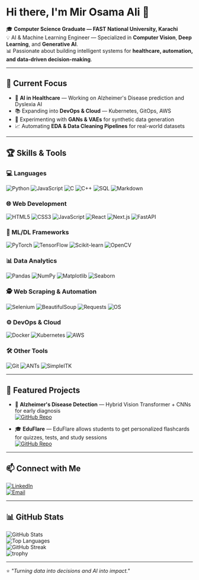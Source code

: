 # Hi there, I'm Mir Osama Ali 👋

🎓 **Computer Science Graduate — FAST National University, Karachi**  
💡 AI & Machine Learning Engineer — Specialized in **Computer Vision**, **Deep Learning**, and **Generative AI**.  
📊 Passionate about building intelligent systems for **healthcare, automation, and data-driven decision-making**.  

---

## 🚀 Current Focus
- 🧠 **AI in Healthcare** — Working on Alzheimer's Disease prediction and Dyslexia AI
- 📚 Expanding into **DevOps & Cloud** — Kubernetes, GitOps, AWS  
- 🎨 Experimenting with **GANs & VAEs** for synthetic data generation  
- 📈 Automating **EDA & Data Cleaning Pipelines** for real-world datasets  

---

## 🏆 Skills & Tools

### 💻 Languages
![Python](https://img.shields.io/badge/Python-3776AB?style=for-the-badge&logo=python&logoColor=white)
![JavaScript](https://img.shields.io/badge/JavaScript-F7DF1E?style=for-the-badge&logo=javascript&logoColor=black)
![C](https://img.shields.io/badge/C-A8B9CC?style=for-the-badge&logo=c&logoColor=black)
![C++](https://img.shields.io/badge/C++-00599C?style=for-the-badge&logo=c%2B%2B&logoColor=white)
![SQL](https://img.shields.io/badge/SQL-003B57?style=for-the-badge&logo=postgresql&logoColor=white)
![Markdown](https://img.shields.io/badge/Markdown-000000?style=for-the-badge&logo=markdown&logoColor=white)

### 🌐 Web Development
![HTML5](https://img.shields.io/badge/HTML5-E34F26?style=for-the-badge&logo=html5&logoColor=white)
![CSS3](https://img.shields.io/badge/CSS3-1572B6?style=for-the-badge&logo=css3&logoColor=white)
![JavaScript](https://img.shields.io/badge/JavaScript-F7DF1E?style=for-the-badge&logo=javascript&logoColor=black)
![React](https://img.shields.io/badge/React-20232A?style=for-the-badge&logo=react&logoColor=61DAFB)
![Next.js](https://img.shields.io/badge/Next.js-000000?style=for-the-badge&logo=next.js&logoColor=white)
![FastAPI](https://img.shields.io/badge/FastAPI-009688?style=for-the-badge&logo=fastapi&logoColor=white)

### 🤖 ML/DL Frameworks
![PyTorch](https://img.shields.io/badge/PyTorch-EE4C2C?style=for-the-badge&logo=pytorch&logoColor=white)
![TensorFlow](https://img.shields.io/badge/TensorFlow-FF6F00?style=for-the-badge&logo=tensorflow&logoColor=white)
![Scikit-learn](https://img.shields.io/badge/scikit--learn-F7931E?style=for-the-badge&logo=scikit-learn&logoColor=white)
![OpenCV](https://img.shields.io/badge/OpenCV-27338e?style=for-the-badge&logo=opencv&logoColor=white)

### 📊 Data Analytics
![Pandas](https://img.shields.io/badge/pandas-150458?style=for-the-badge&logo=pandas&logoColor=white)
![NumPy](https://img.shields.io/badge/numpy-013243?style=for-the-badge&logo=numpy&logoColor=white)
![Matplotlib](https://img.shields.io/badge/Matplotlib-ffffff?style=for-the-badge&logo=plotly&logoColor=black)
![Seaborn](https://img.shields.io/badge/Seaborn-009999?style=for-the-badge&logo=seaborn&logoColor=white)

### 🕵 Web Scraping & Automation
![Selenium](https://img.shields.io/badge/Selenium-43B02A?style=for-the-badge&logo=selenium&logoColor=white)
![BeautifulSoup](https://img.shields.io/badge/BeautifulSoup-8CA1AF?style=for-the-badge&logoColor=white)
![Requests](https://img.shields.io/badge/Requests-20232A?style=for-the-badge&logo=python&logoColor=white)
![OS](https://img.shields.io/badge/OS_Module-3776AB?style=for-the-badge&logo=python&logoColor=white)

### ⚙️ DevOps & Cloud
![Docker](https://img.shields.io/badge/Docker-2496ED?style=for-the-badge&logo=docker&logoColor=white)
![Kubernetes](https://img.shields.io/badge/Kubernetes-326CE5?style=for-the-badge&logo=kubernetes&logoColor=white)
![AWS](https://img.shields.io/badge/AWS-232F3E?style=for-the-badge&logo=amazon-aws&logoColor=white)

### 🛠 Other Tools
![Git](https://img.shields.io/badge/Git-F05032?style=for-the-badge&logo=git&logoColor=white)
![ANTs](https://img.shields.io/badge/ANTs-ff6600?style=for-the-badge&logoColor=white)
![SimpleITK](https://img.shields.io/badge/SimpleITK-000000?style=for-the-badge&logoColor=white)

---

## 📌 Featured Projects
- 🧠 **Alzheimer's Disease Detection** — Hybrid Vision Transformer + CNNs for early diagnosis  
  [![GitHub Repo](https://img.shields.io/badge/Repo-000?style=for-the-badge&logo=github&logoColor=white)](https://github.com/)  

- 🎓 **EduFlare** — EduFlare allows students to get personalized flashcards for quizzes, tests, and study sessions  
  [![GitHub Repo](https://img.shields.io/badge/Repo-000?style=for-the-badge&logo=github&logoColor=white)](https://github.com/MirOsamaAli03/EduFlare)  

---

## 📫 Connect with Me
[![LinkedIn](https://img.shields.io/badge/LinkedIn-0A66C2?style=for-the-badge&logo=linkedin&logoColor=white)](https://www.linkedin.com/in/mir-osama-ali-6a2a28365/)  
[![Email](https://img.shields.io/badge/Email-D14836?style=for-the-badge&logo=gmail&logoColor=white)](mailto:mirosamaali25@gmail.com)  

---

## 📊 GitHub Stats    

![GitHub Stats](https://github-readme-stats.vercel.app/api?username=MirOsamaAli03&show_icons=true&theme=radical&count_private=true&include_all_commits=true)  
![Top Languages](https://github-readme-stats.vercel.app/api/top-langs/?username=MirOsamaAli03&layout=compact&theme=radical&count_private=true)  
![GitHub Streak](https://github-readme-streak-stats.herokuapp.com/?user=MirOsamaAli03&theme=radical&hide_border=true)  
![trophy](https://github-profile-trophy.vercel.app/?username=MirOsamaAli03&theme=radical&no-frame=true&margin-w=15)  

---

⭐ *"Turning data into decisions and AI into impact."*
